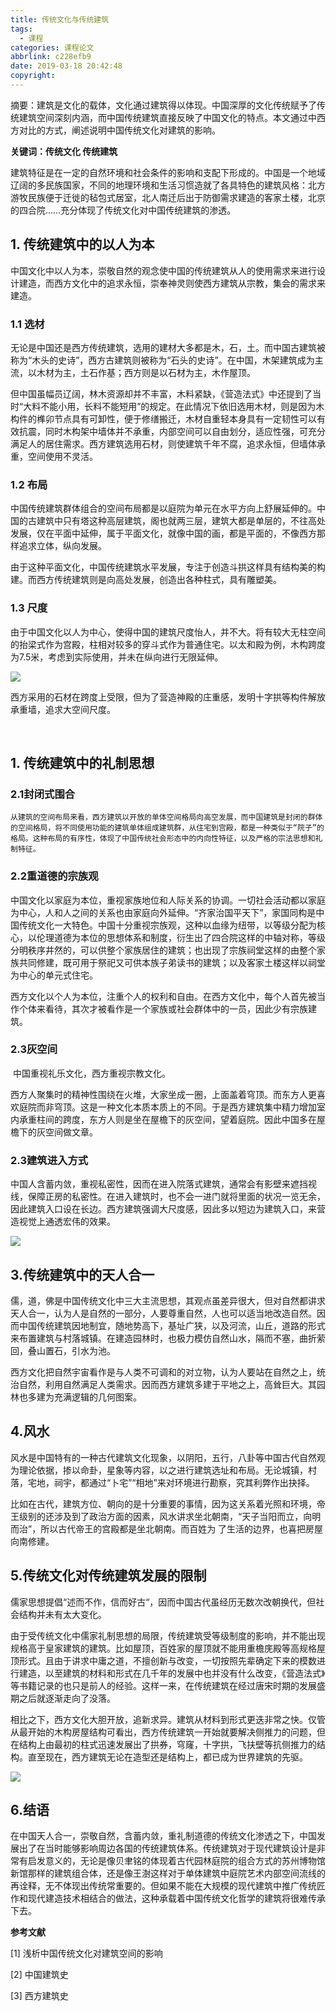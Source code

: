 ```yaml
---
title: 传统文化与传统建筑
tags:
  - 课程
categories: 课程论文
abbrlink: c228efb9
date: 2019-03-18 20:42:48
copyright:
---
```


摘要：建筑是文化的载体，文化通过建筑得以体现。中国深厚的文化传统赋予了传统建筑空间深刻内涵，而中国传统建筑直接反映了中国文化的特点。本文通过中西方对比的方式，阐述说明中国传统文化对建筑的影响。

**关键词：传统文化  传统建筑**

 

​	建筑特征是在一定的自然环境和社会条件的影响和支配下形成的。中国是一个地域辽阔的多民族国家，不同的地理环境和生活习惯造就了各具特色的建筑风格：北方游牧民族便于迁徙的毡包式居室，北人南迁后出于防御需求建造的客家土楼，北京的四合院……充分体现了传统文化对中国传统建筑的渗透。

## 1.  传统建筑中的以人为本

​	中国文化中以人为本，崇敬自然的观念使中国的传统建筑从人的使用需求来进行设计建造，而西方文化中的追求永恒，崇奉神灵则使西方建筑从宗教，集会的需求来建造。

### 1.1 选材

​	无论是中国还是西方传统建筑，选用的建材大多都是木，石，土。而中国古建筑被称为“木头的史诗”，西方古建筑则被称为“石头的史诗”。在中国，木架建筑成为主流，以木材为主，土石作基；西方则是以石材为主，木作屋顶。

​	但中国虽幅员辽阔，林木资源却并不丰富，木料紧缺，《营造法式》中还提到了当时“大料不能小用，长料不能短用”的规定。在此情况下依旧选用木材，则是因为木构件的榫卯节点具有可卸性，便于修缮搬迁，木材自重轻本身具有一定韧性可以有效抗震，同时木构架中墙体并不承重，内部空间可以自由划分，适应性强，可充分满足人的居住需求。西方建筑选用石材，则使建筑千年不腐，追求永恒，但墙体承重，空间使用不灵活。

### 1.2 布局

中国传统建筑群体组合的空间布局都是以庭院为单元在水平方向上舒展延伸的。中国的古建筑中只有塔这种高层建筑，阁也就两三层，建筑大都是单层的，不往高处发展，仅在平面中延伸，属于平面文化，就像中国的画，都是平面的，不像西方那样追求立体，纵向发展。

由于这种平面文化，中国传统建筑水平发展，专注于创造斗拱这样具有结构美的构建。而西方传统建筑则是向高处发展，创造出各种柱式，具有雕塑美。

### 1.3 尺度

由于中国文化以人为中心，使得中国的建筑尺度怡人，并不大。将有较大无柱空间的抬梁式作为宫殿，柱相对较多的穿斗式作为普通住宅。以太和殿为例，木构跨度为7.5米，考虑到实际使用，并未在纵向进行无限延伸。

![](http://wx2.sinaimg.cn/mw690/00639ahCgy1g178k7oyyfj30j50753yo.jpg)

西方采用的石材在跨度上受限，但为了营造神殿的庄重感，发明十字拱等构件解放承重墙，追求大空间尺度。

​    

## 1. 传统建筑中的礼制思想

### 2.1封闭式围合

 	从建筑的空间布局来看，西方建筑以开放的单体空间格局向高空发展，而中国建筑是封闭的群体的空间格局，将不同使用功能的建筑单体组成建筑群，从住宅到宫殿，都是一种类似于“院子”的格局。这种布局的有序性，体现了中国传统社会形态中的内向性特征，以及严格的宗法思想和礼制特征。

### 2.2重道德的宗族观

​	中国文化以家庭为本位，重视家族地位和人际关系的协调。一切社会活动都以家庭为中心，人和人之间的关系也由家庭向外延伸。“齐家治国平天下”，家国同构是中国传统文化一大特色。中国十分重视宗族观，这种以血缘为纽带，以等级分配为核心，以伦理道德为本位的思想体系和制度，衍生出了四合院这样的中轴对称，等级分明秩序井然的，可以供整个家族居住的建筑；也出现了宗族祠堂这样的由整个家族共同修建，既可用于祭祀又可供本族子弟读书的建筑；以及客家土楼这样以祠堂为中心的单元式住宅。

​	西方文化以个人为本位，注重个人的权利和自由。在西方文化中，每个人首先被当作个体来看待，其次才被看作是一个家族或社会群体中的一员，因此少有宗族建筑。

### 2.3灰空间

​	中国重视礼乐文化，西方重视宗教文化。

​	西方人聚集时的精神性围绕在火堆，大家坐成一圈，上面盖着穹顶。而东方人更喜欢庭院而非穹顶。这是一种文化本质本质上的不同。于是西方建筑集中精力增加室内承重柱间的跨度，东方人则是坐在屋檐下的灰空间，望着庭院。因此中国多在屋檐下的灰空间做文章。

### 2.3建筑进入方式

​	中国人含蓄内敛，重视私密性，因而在进入院落式建筑，通常会有影壁来遮挡视线，保障正房的私密性。在进入建筑时，也不会一进门就将里面的状况一览无余，因此建筑入口设在长边。西方建筑强调大尺度感，因此多以短边为建筑入口，来营造视觉上通透宏伟的效果。



![](http://wx2.sinaimg.cn/mw690/00639ahCgy1g178gtjgo8j30jt06kdfz.jpg)



## 3.传统建筑中的天人合一

​	儒，道，佛是中国传统文化中三大主流思想，其观点虽差异很大，但对自然都讲求天人合一，认为人是自然的一部分，人要尊重自然，人也可以适当地改造自然。因而中国传统建筑因地制宜，随地势高下，基址广狭，以及河流，山丘，道路的形式来布置建筑与村落城镇。在建造园林时，也极力模仿自然山水，隔而不塞，曲折萦回，叠山置石，引水为池。

​	西方文化把自然宇宙看作是与人类不可调和的对立物，认为人要站在自然之上，统治自然，利用自然满足人类需求。因而西方建筑多建于平地之上，高耸巨大。其园林也多建为充满逻辑的几何图案。

## 4.风水

​	风水是中国特有的一种古代建筑文化现象，以阴阳，五行，八卦等中国古代自然观为理论依据，掺以命卦，星象等内容，以之进行建筑选址和布局。无论城镇，村落，宅地，祠宇，都通过“卜宅”“相地”来对环境进行勘察，究其利弊作出抉择。

​	比如在古代，建筑方位、朝向的是十分重要的事情，因为这关系着光照和环境，帝王级别的还涉及到了政治方面的因素，风水讲求坐北朝南，“天子当阳而立，向明而治”，所以古代帝王的宫殿都是坐北朝南。而百姓为 了生活的边界，也喜把房屋向南修建。

## 5.传统文化对传统建筑发展的限制

​	儒家思想提倡“述而不作，信而好古“，因而中国古代虽经历无数次改朝换代，但社会结构并未有太大变化。

​	由于受传统文化中儒家礼制思想的局限，传统建筑受等级制度的影响，并不能出现规格高于皇家建筑的建筑。比如屋顶，百姓家的屋顶就不能用重檐庑殿等高规格屋顶形式。且由于讲求中庸之道，不擅创新与改变，一切按照先辈确定下来的模数进行建造，以至建筑的材料和形式在几千年的发展中也并没有什么改变，《营造法式》等书籍记录的也只是前人的经验。这样一来，在传统建筑在经过唐宋时期的发展盛期之后就逐渐走向了没落。

​	相比之下，西方文化大胆开放，追新求异。建筑从材料到形式更迭非常之快。仅管从最开始的木构房屋结构可看出，西方传统建筑一开始就要解决侧推力的问题，但在结构上由最初的柱式迅速发展出了拱券，穹窿，十字拱，飞扶壁等抗侧推力的结构。直至现在，西方建筑无论在造型还是结构上，都已成为世界建筑的先驱。

![](http://wx3.sinaimg.cn/mw690/00639ahCgy1g178gx37bhj30mp0cj0t1.jpg)



## 6.结语

​	在中国天人合一，崇敬自然，含蓄内敛，重礼制道德的传统文化渗透之下，中国发展出了在当时能够影响周边各国的传统建筑体系。传统建筑对于现代建筑设计是非常有启发意义的，无论是像贝聿铭的体现着古代园林庭院的组合方式的苏州博物馆新馆那样的建筑组合体，还是像王澍这样对于单体建筑中庭院艺术内部空间流线的再诠释，无不体现出传统常重要的。但如果不能在大规模的现代建筑中推广传统匠作和现代建造技术相结合的做法，这种承载着中国传统文化哲学的建筑将很难传承下去。



**参考文献**

[1] 浅析中国传统文化对建筑空间的影响

[2] 中国建筑史

[3] 西方建筑史



